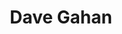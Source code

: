 ---
title: "Dave Gahan"
summary: "Vocalist & songwriter, mainly known as the front-man of . Born 9th May 1962, Essex, England. His last name is often pronounced Ga-han, yet is correctly pronounced Gahn."
image: "dave-gahan.jpg"
apple_music_artist_url: "https://music.apple.com/gb/artist/dave-gahan/1488484"
---